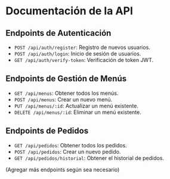 # Documentación de la API

## Endpoints de Autenticación
- `POST /api/auth/register`: Registro de nuevos usuarios.
- `POST /api/auth/login`: Inicio de sesión de usuarios.
- `GET /api/auth/verify-token`: Verificación de token JWT.

## Endpoints de Gestión de Menús
- `GET /api/menus`: Obtener todos los menús.
- `POST /api/menus`: Crear un nuevo menú.
- `PUT /api/menus/:id`: Actualizar un menú existente.
- `DELETE /api/menus/:id`: Eliminar un menú existente.

## Endpoints de Pedidos
- `GET /api/pedidos`: Obtener todos los pedidos.
- `POST /api/pedidos`: Crear un nuevo pedido.
- `GET /api/pedidos/historial`: Obtener el historial de pedidos.

(Agregar más endpoints según sea necesario)
